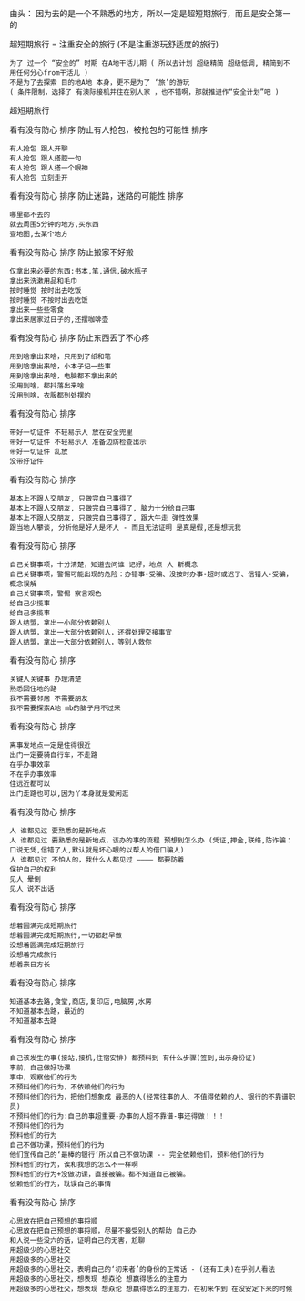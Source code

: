 
由头：
因为去的是一个不熟悉的地方，所以一定是超短期旅行，而且是安全第一的

超短期旅行 = 注重安全的旅行 (不是注重游玩舒适度的旅行)

```
为了 过一个 “安全的” 时期 在A地干活儿期 ( 所以去计划 超级精简 超级低调, 精简到不用任何分心from干活儿 )
不是为了去探索 目的地A地 本身，更不是为了 ‘旅’的游玩
( 条件限制，选择了 有澳际接机并住在别人家 ，也不错啊，那就推进作“安全计划”吧 )
```

超短期旅行

看有没有防心 排序
防止有人抢包，被抢包的可能性 排序
```
有人抢包 跟人开聊
有人抢包 跟人搭腔一句
有人抢包 跟人搭一个眼神
有人抢包 立刻走开
```

看有没有防心 排序
防止迷路，迷路的可能性 排序
```
哪里都不去的
就去周围5分钟的地方,买东西
查地图,去某个地方
```

看有没有防心 排序
防止搬家不好搬
```
仅拿出来必要的东西:书本,笔,通信,破水瓶子
拿出来洗漱用品和毛巾
按时睡觉 按时出去吃饭
按时睡觉 不按时出去吃饭
拿出来一些些零食
拿出来居家过日子的,还摆咖啡壶
```

看有没有防心 排序
防止东西丢了不心疼
```
用到啥拿出来啥，只用到了纸和笔
用到啥拿出来啥，小本子记一些事
用到啥拿出来啥，电脑都不拿出来的
没用到啥，都抖落出来啥
没用到啥，衣服都到处摆的
```

看有没有防心 排序
```
带好一切证件 不轻易示人 放在安全兜里
带好一切证件 不轻易示人 准备边防检查出示
带好一切证件 乱放
没带好证件
```

看有没有防心 排序
```
基本上不跟人交朋友, 只做完自己事得了
基本上不跟人交朋友, 只做完自己事得了, 脑力十分给自己事
基本上不跟人交朋友, 只做完自己事得了, 跟大牛走 弹性效果
跟当地人攀谈, 分析他是好人是坏人 - 而且无法证明 是真是假,还是想玩我
```

看有没有防心 排序
```
自己关键事项，十分清楚，知道去问谁 记好，地点 人 新概念
自己关键事项，警惕可能出现的危险：办错事-受骗、没按时办事-超时或迟了、信错人-受骗，概念误解
自己关键事项，警惕 察言观色
给自己少揽事
给自己多揽事
跟人结盟，拿出一小部分依赖别人
跟人结盟，拿出一大部分依赖别人，还得处理交接事宜
跟人结盟，拿出一大部分依赖别人，等别人救你
```

看有没有防心 排序
```
关键人关键事 办理清楚
熟悉回住地的路
我不需要邻居 不需要朋友
我不需要探索A地 mb的脑子用不过来
```

看有没有防心 排序
```
离事发地点一定是住得很近
出门一定要骑自行车，不走路
在乎办事效率
不在乎办事效率
住远近都可以
出门走路也可以,因为丫本身就是爱闲逛
```

看有没有防心 排序
```
人 谁都见过 要熟悉的是新地点
人 谁都见过 要熟悉的是新地点，该办的事的流程 预想到怎么办 (凭证,押金,联络,防诈骗：口说无凭,信错了人,默认就是坏心眼的以帮人的借口骗人)
人 谁都见过 不怕人的，我什么人都见过 ———— 都要防着
保护自己的权利
见人 晕倒
见人 说不出话
```

看有没有防心 排序
```
想着圆满完成短期旅行
想着圆满完成短期旅行,一切都赶早做
没想着圆满完成短期旅行
没想着完成旅行
想着来日方长
```

看有没有防心 排序
```
知道基本去路,食堂,商店,复印店,电脑房,水房
不知道基本去路，最近的
不知道基本去路
```

看有没有防心 排序
```
自己该发生的事(接站,接机,住宿安排) 都预料到 有什么步骤(签到,出示身份证)
事前，自己做好功课
事中，观察他们的行为
不预料他们的行为，不依赖他们的行为
不预料他们的行为，把他们想象成 最恶的人(经常往事的人、不值得依赖的人、银行的不靠谱职员)
不预料他们的行为:自己的事超重要-办事的人超不靠谱-事还得做！！！
不预料他们的行为
预料他们的行为
自己不做功课，预料他们的行为
他们宣传自己的‘最棒的银行’所以自己不做功课 -- 完全依赖他们，预料他们的行为
预料他们的行为，诶和我想的怎么不一样啊
预料他们的行为+没做功课，直接被骗。都不知道自己被骗。
依赖他们的行为，耽误自己的事情
```

看有没有防心 排序
```
心思放在把自己预想的事捋顺
心思放在把自己预想的事捋顺，尽量不接受别人的帮助 自己办
和人说一些没六的话，证明自己的无害，尬聊
用超级少的心思社交
用超级多的心思社交
用超级多的心思社交，表明自己的‘初来者’的身份的正常话 - (还有工夫)在乎别人看法
用超级多的心思社交，想表现 想𡘙论 想赢得恁么的注意力
用超级多的心思社交，想表现 想𡘙论 想赢得恁么的注意力，在初来乍到 在没安定下来的时候
```





